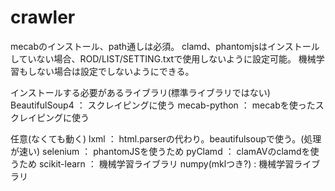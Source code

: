 # crawler

mecabのインストール、path通しは必須。
clamd、phantomjsはインストールしていない場合、ROD/LIST/SETTING.txtで使用しないように設定可能。
機械学習もしない場合は設定でしないようにできる。

インストールする必要があるライブラリ(標準ライブラリではない)
BeautifulSoup4 ： スクレイピングに使う
mecab-python ： mecabを使ったスクレイピングに使う

任意(なくても動く)
lxml ： html.parserの代わり。beautifulsoupで使う。(処理が速い)
selenium ： phantomJSを使うため
pyClamd ： clamAVのclamdを使うため
scikit-learn ： 機械学習ライブラリ
numpy(mklつき?) : 機械学習ライブラリ
